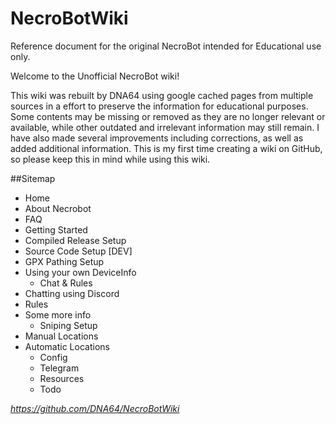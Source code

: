 # NecroBotWiki
Reference document for the original NecroBot intended for Educational use only.

Welcome to the Unofficial NecroBot wiki!

This wiki was rebuilt by DNA64 using google cached pages from multiple sources in a effort to preserve the information for educational purposes. Some contents may be missing or removed as they are no longer relevant or available, while other outdated and irrelevant information may still remain. I have also made several improvements including corrections, as well as added additional information. This is my first time creating a wiki on GitHub, so please keep this in mind while using this wiki.

##Sitemap

  * Home
  * About Necrobot
  * FAQ
  * Getting Started
* Compiled Release Setup
* Source Code Setup [DEV]
* GPX Pathing Setup
* Using your own DeviceInfo
  * Chat & Rules
* Chatting using Discord
* Rules
* Some more info
  *  Sniping Setup
* Manual Locations
* Automatic Locations
  *  Config
  *  Telegram
  *  Resources
  *  Todo

_https://github.com/DNA64/NecroBotWiki_

